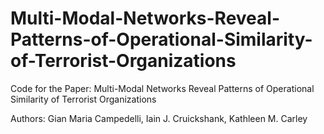 # Multi-Modal-Networks-Reveal-Patterns-of-Operational-Similarity-of-Terrorist-Organizations
Code for the Paper: Multi-Modal Networks Reveal Patterns of Operational Similarity of Terrorist Organizations

Authors: Gian Maria Campedelli, Iain J. Cruickshank, Kathleen M. Carley
